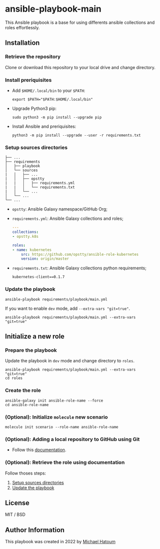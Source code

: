 # ansible-playbook-main

This Ansible playbook is a base for using differents ansible collections and roles effortlessly.

## Installation

### Retrieve the repository

Clone or download this repository to your local drive and change directory.

### Install preriquisites

- Add `$HOME/.local/bin` to your `$PATH`:

    ```console
    export $PATH="$PATH:$HOME/.local/bin"
    ```

- Upgrade Python3 pip:

    ```console
    sudo python3 -m pip install --upgrade pip
    ```

- Install Ansible and preriquisites:

    ```console
    python3 -m pip install --upgrade --user -r requirements.txt
    ```

### Setup sources directories

    ├── ...
    ├── requirements
    │   ├── playbook
    │   └── sources
    |   │   ├── ...
    |   │   ├── opstty
    |   |   │   ├── requirements.yml
    |   |   │   └── requirements.txt
    |   │   └── ...
    │   └── ...
    └── ...

- `opstty`: Ansible Galaxy namespace/GitHub Org;
- `requirements.yml`: Ansible Galaxy collections and roles;

    ```yaml
    ---
    collections:
    - opstty.k8s

    roles:
    - name: kubernetes
        src: https://github.com/opstty/ansible-role-kubernetes
        version: origin/master
    ```

- `requirements.txt`: Ansible Galaxy collections python requirements;

    ```console
    kubernetes-client==0.1.7
    ```

### Update the playbook

```console
ansible-playbook requirements/playbook/main.yml
```

If you want to enable `dev` mode, add `--extra-vars "git=true"`.

```console
ansible-playbook requirements/playbook/main.yml --extra-vars "git=true"
```

## Initialize a new role

### Prepare the playbook

Update the playbook in `dev` mode and change directory to `roles`.

```console
ansible-playbook requirements/playbook/main.yml --extra-vars "git=true"
cd roles
```

### Create the role

```console
ansible-galaxy init ansible-role-name --force
cd ansible-role-name
```

### (Optional): Initialize `molecule` new scenario

```console
molecule init scenario --role-name ansible-role-name
```

### (Optional): Adding a local repository to GitHub using Git

- Follow this [documentation](https://docs.github.com/en/get-started/importing-your-projects-to-github/importing-source-code-to-github/adding-locally-hosted-code-to-github#adding-a-local-repository-to-github-with-github-cli).

### (Optional): Retrieve the role using documentation

Follow thoses steps:

1. [Setup sources directories](README.md#setup-sources-directories)
2. [Update the playbook](README.md#update-the-playbook)  

## License

MIT / BSD

## Author Information

This playbook was created in 2022 by [Michael Hatoum](https://www.opstty.com/)
